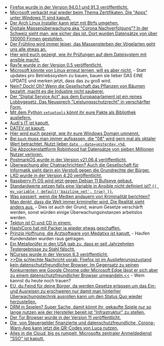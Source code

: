 * [Firefox wurde in der Version 94.0.1 und 91.3 veröffentlicht.](https://www.borncity.com/blog/2021/11/04/firefox-94-94-0-1-und-91-3-0esr/)
* [Microsoft verkackt mal wieder beim Thema Zertifikaten. Die "Apps" unter Windows 11 sind kaputt.](https://www.borncity.com/blog/2021/11/04/windows-11-abgelaufene-zertifikate-blocken-apps-ab-1-nov-2021/)
* [Der Arch Linux Installer kann jetzt mit Btrfs umgehen.](https://www.phoronix.com/scan.php?page=news_item&px=Arch-Linux-Archinstall-2.3-rc1)
* [Digitale Massenüberwachung aka "Corona Nachverfolgung"? In der Schweiz sieht man, wie sicher das ist. Dort wurden Datensätze von über 130000 Firmen gestohlen.](https://www.borncity.com/blog/2021/11/04/schweiz-hacker-greifen-auf-130-000-firmendatenstzen-zu-covid-19-krediten-zu/)
* [Der Frühling wird immer leiser, das Massensterben der Vögelarten geht uns alle etwas an.](https://www.sonnenseite.com/de/umwelt/der-fruehling-wird-leiser-vogelgesang-im-wandel/)
* [Hier wird euch gezeigt, wie ihr Prüfungen auf dem Dateisystem mit ansible macht.](https://www.shellhacks.com/ansible-check-if-file-exists/)
* [Rav1e wurde in der Version 0.5 veröffentlicht.](https://www.phoronix.com/scan.php?page=news_item&px=Rav1e-0.5-Rust-AV1)
* [Microsoft könnte von Linux erneut lernen, will es aber nicht.](https://www.borncity.com/blog/2021/11/08/microsoft-will-ltere-updates-auslaufen-lassen-verspricht-geschwindigkeits-und-sicherheitsgewinne/) - Statt updates pro Betriebssystem zu bauen, bauen sie lieber DAS EINE UPDATE und merken jetzt, dass das zu groß wird.
* [Nein? Doch! Oh? Wenn die Gesellschaft das Pflanzen von Bäumen bezahlt, macht es die Industire nicht sauberer.](https://www.sonnenseite.com/de/wirtschaft/wie-unternehmen-und-produkte-glaubwuerdig-klimaneutral-werden/)
* [Der "Digital Service Act" aus dem Europaparlament ist ein reines Lobbygesetz. Das Neusprech "Leistungsschutzrecht" in verschärfter Form.](https://netzpolitik.org/2021/edit-policy-der-digital-services-act-als-dystopisches-regelwerk/)
* [Mit dem Python `setuptools` könnt ihr eure Pakte als Bibliothek ausliefern.](https://opensource.com/article/21/11/packaging-python-setuptools)
* [Audi's IT ist kaputt.](https://www.borncity.com/blog/2021/11/09/audi-it-strung-oder-cyber-angriff-8-11-2021/)
* [DATEV ist kaputt.](https://www.planet3dnow.de/cms/63897-datev-ausfall-stellt-steuerkanzleien-vor-probleme/)
* [Hier wird euch gezeigt, wie ihr eure Windows Domain umnennt.](http://woshub.com/rename-active-directory-domain/)
* [Bei `bash` muss man immer aufpassen, die "08" wird gern mal als oktaler Wert betrachtet. Nutzt lieber `date --date=yesterday +%d`.](https://www.incredigeek.com/home/how-to-find-yesterdays-date-in-linux/)
* [Die Abzockerplattform Robinhood hat Datensätze von sieben Millionen Nutzer verloren.](https://www.bleepingcomputer.com/news/security/robinhood-discloses-data-breach-impacting-7-million-customers/)
* [PostmarkOS wurde in der Version v21.06.4 veröffentlicht.](https://postmarketos.org/blog/2021/11/08/v21.06.4-release/)
* [Überwachung aller Chatnachrichten? Auch die Gesellschaft für Informatik sieht darin ein Verstoß gegen die Grundrechte der Bürger.](https://netzpolitik.org/2021/eu-chatkontrolle-gesellschaft-fuer-informatik-gegen-ueberwachung-digitaler-kommunikation/)
* [LXD wurde in der Version 4.20 veröffentlicht.](https://lwn.net/Articles/875447)
* [Raspberry Pi OS wird jetzt gegen Debian 11 Bullseye gebaut.](https://www.phoronix.com/scan.php?page=news_item&px=Raspberry-Pi-OS-Bullseye)
* [Standardwerte setzen falls eine Variable in Ansible nicht definiert ist? `{{ my_variable | default('bazzline_net', true) }}`.](https://www.shellhacks.com/ansible-default-variables-values/)
* [Was passiert, wenn die Medien andauern von Kriminalität berichten? Man denkt, dass die Welt immer krimineller wird. Die Realität sieht anders aus.](https://netzpolitik.org/2021/kriminalitaetswahrnehmung-vollkommen-losgeloest-von-der-realitaet/) - Dies ist auch der Grund, warum Gesetze verschärft werden, sonst würden einige Überwachungsinstanzen arbeitslos werden.
* [Tekton ist CI und CD in einem.](https://opensource.com/article/21/11/cicd-pipeline-kubernetes-tekton)
* [HashiCorp hat mit Packer ja wieder etwas geschaffen.](https://www.packer.io/)
* [Prinzip Hoffnung, die Arztsoftware von Medatixx ist kaputt.](https://blog.fefe.de/?ts=9f745326) - Haufen Kundendaten wurden raus getragen.
* [Ein Metallprüfer in den USA gab zu, dass er seit Jahrzehnten Testergebnisse zu Stahl fälscht.](https://blog.fefe.de/?ts=9f74bbbf)
* [NCurses wurde in der Version 6.3 veröffentlicht.](https://www.phoronix.com/scan.php?page=news_item&px=Ncurses-6.3)
* [>>Die schlechte Nachricht vorab: Firefox ist im Auslieferungszustand kein datenschutzfreundlicher Browser. Im Gegensatz zu seinen Konkurrenten wie Google Chrome oder Microsoft Edge lässt er sich aber zu einem datenschutzfreundlicher Browser umwandeln.<<](https://www.kuketz-blog.de/mozilla-firefox-datensendeverhalten-desktop-version-browser-check-teil20/) - Wem kannst du heute noch trauen?
* [EU, du Feind für deine Bürger, da werden Gesetze erlassen um das Ein- und Ausreisen zu erschweren nur damit man hinterher Überwachungstechnik ausrollen kann um den Status Quo wieder herzustellen.](https://netzpolitik.org/2021/neues-kontrollsystem-frontex-beendet-pilotprojekt-zur-gesichtserkennung-an-eu-aussengrenzen/)
* [DRM in Spielen? Super Sache, damit könnt ihr, gekaufte Spiele nur so lange nutzen wie der Hersteller bereit ist "Infrastruktur" zu stellen.](https://www.borncity.com/blog/2021/11/09/spiele-gau-abgelaufene-denuvo-domain-blockt-gamer/)
* [Der Tor Browser wurde in der Version 11 veröffentlicht.](https://www.bleepingcomputer.com/news/software/tor-browser-11-removes-v2-onion-url-support-adds-new-ui/)
* [Die, von Steuergelder finanzierte und datenschutzfreundliche, Corona-Warn-App kann jetzt die QR-Codes von Luca nutzen.](https://netzpolitik.org/2021/digitale-kontaktnachverfolgung-corona-warn-app-kann-qr-codes-von-luca-nutzen/)
* [Alles in die Cloud, bis es rumpelt, Microsofts zentraler Anmeldedienst "SSO" ist kaputt.](https://www.borncity.com/blog/2021/11/09/sso-bei-microsoft-365-gestrt-9-11-2021/)
